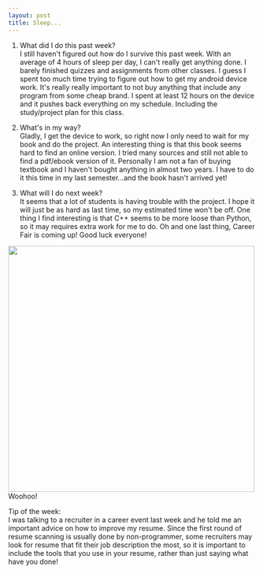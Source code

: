 ```yaml
---
layout: post
title: Sleep...
---
```

1. What did I do this past week?  
I still haven't figured out how do I survive this past week. With an average of 4 hours of sleep per day, I can't really get anything done. I barely finished quizzes and assignments from other classes. I guess I spent too much time trying to figure out how to get my android device work. It's really really important to not buy anything that include any program from some cheap brand. I spent at least 12 hours on the device and it pushes back everything on my schedule. Including the study/project plan for this class.  

2. What's in my way?  
Gladly, I get the device to work, so right now I only need to wait for my book and do the project. An interesting thing is that this book seems hard to find an online version. I tried many sources and still not able to find a pdf/ebook version of it. Personally I am not a fan of buying textbook and I haven't bought anything in almost two years. I have to do it this time in my last semester...and the book hasn't arrived yet!

3. What will I do next week?  
It seems that a lot of students is having trouble with the project. I hope it will just be as hard as last time, so my estimated time won't be off. One thing I find interesting is that C++ seems to be more loose than Python, so it may requires extra work for me to do. Oh and one last thing, Career Fair is coming up! Good luck everyone!  

<img src="https://s-media-cache-ak0.pinimg.com/564x/e4/65/a2/e465a20835628d0e09c29b6636b08005.jpg" width="500"> 
Woohoo!

Tip of the week:  
I was talking to a recruiter in a career event last week and he told me an important advice on how to improve my resume. Since the first round of resume scanning is usually done by non-programmer, some recruiters may look for resume that fit their job description the most, so it is important to include the tools that you use in your resume, rather than just saying what have you done!
